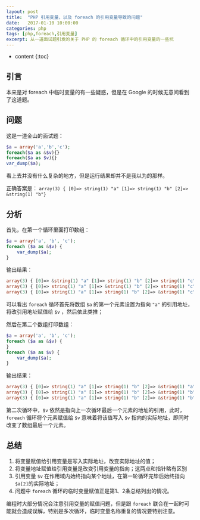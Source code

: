 ```yaml
---
layout: post
title:  "PHP 引用变量，以及 foreach 的引用变量导致的问题"
date:   2017-01-10 10:00:00
categories: php
tags: [php,foreach,引用变量]
excerpt: 从一道面试题引发的关于 PHP 的 foreach 循环中的引用变量的一些坑
---
```


* content
{:toc}

## 引言

本来是对 foreach 中临时变量的有一些疑惑，但是在 Google 的时候无意间看到了这道题。

## 问题

这是一道金山的面试题：

```php
$a = array('a','b','c');  
foreach($a as &$v){}
foreach($a as $v){}
var_dump($a);
```

看上去并没有什么复杂的地方，但是运行结果却并不是我以为的那样。

正确答案是：
`array(3) { [0]=> string(1) "a" [1]=> string(1) "b" [2]=> &string(1) "b"}`

## 分析

首先，在第一个循环里面打印数组：

```php
$a = array('a', 'b', 'c');
foreach ($a as &$v) {
    var_dump($a);
}
```

输出结果：

```php
array(3) { [0]=> &string(1) "a" [1]=> string(1) "b" [2]=> string(1) "c" }
array(3) { [0]=> string(1) "a" [1]=> &string(1) "b" [2]=> string(1) "c" }
array(3) { [0]=> string(1) "a" [1]=> string(1) "b" [2]=> &string(1) "c" }
```

可以看出 `foreach` 循环首先将数组 `$a` 的第一个元素设置为指向 `"a"` 的引用地址，将改引用地址赋值给 `$v` ，然后依此类推；

然后在第二个数组打印数组：

```php
$a = array('a', 'b', 'c');
foreach ($a as &$v) {
}
foreach ($a as $v) {
    var_dump($a);
}
```

输出结果：

```php
array(3) { [0]=> string(1) "a" [1]=> string(1) "b" [2]=> &string(1) "a" }
array(3) { [0]=> string(1) "a" [1]=> string(1) "b" [2]=> &string(1) "b" }
array(3) { [0]=> string(1) "a" [1]=> string(1) "b" [2]=> &string(1) "b" }
```

第二次循环中，`$v` 依然是指向上一次循环最后一个元素的地址的引用，此时，`foreach` 循环将个元素赋值给 `$v` 意味着将该值写入 `$v` 指向的实际地址，即同时改变了数组最后一个元素。

## 总结

1. 将变量赋值给引用变量是写入实际地址，改变实际地址的值；
2. 将变量地址赋值给引用变量是改变引用变量的指向；这两点和指针略有区别
3. 引用变量 `$v` 在作用域内始终指向某个地址，在第一轮循环完毕后始终指向 `$a[2]`的实际地址；
4. 问题中 `foreach` 循环的临时变量赋值正是第1、2条总结列出的情况。


编程时大部分情况会注意引用变量的赋值问题，但是跟 `foreach` 联合在一起时可能就会造成误解，特别是多次循环，临时变量名称重复的情况要特别注意。




